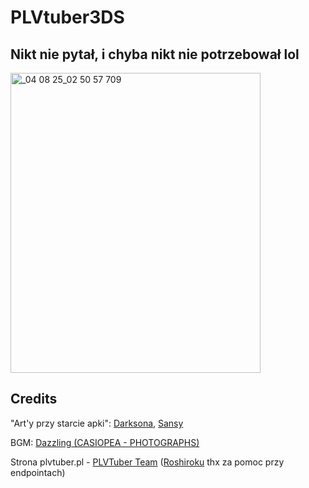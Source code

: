 # PLVtuber3DS 
## Nikt nie pytał, i chyba nikt nie potrzebował lol

<img width="400" height="480" alt="_04 08 25_02 50 57 709" src="https://github.com/user-attachments/assets/830194f4-50c0-4101-befd-0d3d9f3059ac" />



## Credits
"Art'y przy starcie apki": [Darksona](https://www.twitch.tv/darksona_), [Sansy](https://www.instagram.com/fedora_maniac/)

BGM: [Dazzling (CASIOPEA - PHOTOGRAPHS)](https://www.youtube.com/watch?v=Ufvbtb5PzjU)

Strona plvtuber.pl - [PLVTuber Team](https://plvtuber.pl/) ([Roshiroku](https://www.twitch.tv/roshiroku_) thx za pomoc przy endpointach)



